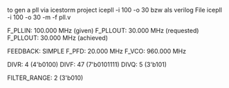 to gen a pll via icestorm project
icepll -i 100 -o 30
bzw als verilog File
icepll -i 100 -o 30 -m -f pll.v

F_PLLIN:   100.000 MHz (given)
F_PLLOUT:   30.000 MHz (requested)
F_PLLOUT:   30.000 MHz (achieved)

FEEDBACK: SIMPLE
F_PFD:   20.000 MHz
F_VCO:  960.000 MHz

DIVR:  4 (4'b0100)
DIVF: 47 (7'b0101111)
DIVQ:  5 (3'b101)

FILTER_RANGE: 2 (3'b010)
